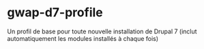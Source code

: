 # gwap-d7-profile
Un profil de base pour toute nouvelle installation de Drupal 7 (inclut automatiquement les modules installés à chaque fois)
